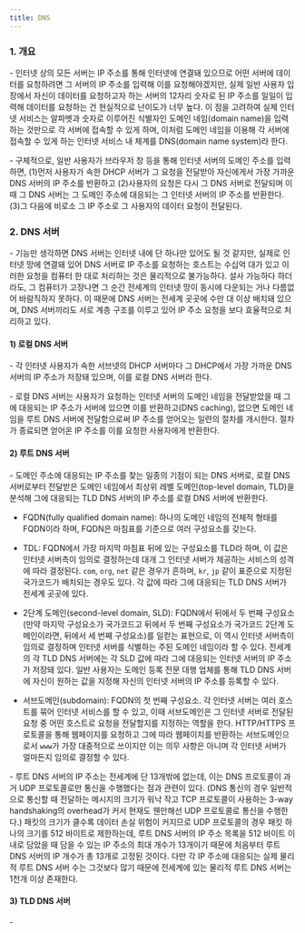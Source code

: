 ```yaml
---
title: DNS
---
```



### 1. 개요

\- 인터넷 상의 모든 서버는 IP 주소를 통해 인터넷에 연결돼 있으므로 어떤 서버에 데이터를 요청하려면 그 서버의 IP 주소를 입력해 이를 요청해야겠지만, 실제 일반 사용자 입장에서 자신이 데이터를 요청하고자 하는 서버의 12자리 숫자로 된 IP 주소를 일일이 입력해 데이터를 요청하는 건 현실적으로 난이도가 너무 높다. 이 점을 고려하여 실제 인터넷 서비스는 알파벳과 숫자로 이루어진 식별자인 도메인 네임(domain name)을 입력하는 것만으로 각 서버에 접속할 수 있게 하며, 이처럼 도메인 네임을 이용해 각 서버에 접속할 수 있게 하는 인터넷 서비스 내 체계를 DNS(domain name system)라 한다.

\- 구체적으로, 일반 사용자가 브라우저 창 등을 통해 인터넷 서버의 도메인 주소를 입력하면, (1)먼저 사용자가 속한 DHCP 서버가 그 요청을 전달받아 자신에게서 가장 가까운 DNS 서버의 IP 주소를 반환하고 (2)사용자의 요청은 다시 그 DNS 서버로 전달되며 이때 그 DNS 서버는 그 도메인 주소에 대응되는 그 인터넷 서버의 IP 주소를 반환한다. (3)그 다음에 비로소 그 IP 주소로 그 사용자의 데이터 요청이 전달된다.


### 2. DNS 서버

\- 기능만 생각하면 DNS 서버는 인터넷 내에 단 하나만 있어도 될 것 같지만, 실제로 인터넷 망에 연결돼 있어 DNS 서버로 IP 주소를 요청하는 호스트는 수십억 대가 있고 이러한 요청을 컴퓨터 한 대로 처리하는 것은 물리적으로 불가능하다. 설사 가능하다 하더라도, 그 컴퓨터가 고장나면 그 순간 전세계의 인터넷 망이 동시에 다운되는 거나 다름없어 바람직하지 못하다. 이 때문에 DNS 서버는 전세계 곳곳에 수만 대 이상 배치돼 있으며, DNS 서버끼리도 서로 계층 구조를 이루고 있어 IP 주소 요청을 보다 효율적으로 처리하고 있다.

#### 1) 로컬 DNS 서버

\- 각 인터넷 사용자가 속한 서브넷의 DHCP 서버마다 그 DHCP에서 가장 가까운 DNS 서버의 IP 주소가 저장돼 있으며, 이를 로컬 DNS 서버라 한다. 

\- 로컬 DNS 서버는 사용자가 요청하는 인터넷 서버의 도메인 네임을 전달받았을 때 그에 대응되는 IP 주소가 서버에 있으면 이를 반환하고(DNS caching), 없으면 도메인 네임을 루트 DNS 서버에 전달함으로써 IP 주소를 얻어오는 일련의 절차를 개시한다. 절차가 종료되면 얻어온 IP 주소를 이를 요청한 사용자에게 반환한다.


#### 2) 루트 DNS 서버

\- 도메인 주소에 대응되는 IP 주소를 찾는 일종의 기점이 되는 DNS 서버로, 로컬 DNS 서버로부터 전달받은 도메인 네임에서 최상위 레벨 도메인(top-level domain, TLD)을 분석해 그에 대응되는 TLD DNS 서버의 IP 주소를 로컬 DNS 서버에 반환한다.

  - FQDN(fully qualified domain name): 하나의 도메인 네임의 전체적 형태를 FQDN이라 하며, FQDN은 마침표를 기준으로 여러 구성요소를 갖는다. 
  
  - TDL: FQDN에서 가장 마지막 마침표 뒤에 있는 구성요소를 TLD라 하며, 이 값은 인터넷 서버측이 임의로 결정하는데 대개 그 인터넷 서버가 제공하는 서비스의 성격에 따라 결정된다. `com`, `org`, `net` 같은 경우가 흔하며, `kr`, `jp` 같이 표준으로 지정된 국가코드가 배치되는 경우도 있다. 각 값에 따라 그에 대응되는 TLD DNS 서버가 전세계 곳곳에 있다.

  - 2단계 도메인(second-level domain, SLD): FQDN에서 뒤에서 두 번째 구성요소(만약 마지막 구성요소가 국가코드고 뒤에서 두 번째 구성요소가 국가코드 2단계 도메인이라면, 뒤에서 세 번째 구성요소)를 일컫는 표현으로, 이 역시 인터넷 서버측이 임의로 결정하며 인터넷 서버를 식별하는 주된 도메인 네임이라 할 수 있다. 전세계의 각 TLD DNS 서버에는 각 SLD 값에 따라 그에 대응되는 인터넷 서버의 IP 주소가 저장돼 있다. 일반 사용자는 도메인 등록 전문 대행 업체를 통해 TLD DNS 서버에 자신이 원하는 값을 지정해 자신의 인터넷 서버의 IP 주소를 등록할 수 있다.

  - 서브도메인(subdomain): FQDN의 첫 번째 구성요소. 각 인터넷 서버는 여러 호스트를 묶어 인터넷 서비스를 할 수 있고, 이때 서브도메인은 그 인터넷 서버로 전달된 요청 중 어떤 호스트로 요청을 전달할지를 지정하는 역할을 한다. HTTP/HTTPS 프로토콜을 통해 웹페이지를 요청하고 그에 따라 웹페이지를 반환하는 서브도메인으로서 `www`가 가장 대중적으로 쓰이지만 이는 의무 사항은 아니며 각 인터넷 서버가 얼마든지 임의로 결정할 수 있다.

\- 루트 DNS 서버의 IP 주소는 전세계에 단 13개밖에 없는데, 이는 DNS 프로토콜이 과거 UDP 프로토콜로만 통신을 수행했다는 점과 관련이 있다. (DNS 통신의 경우 일반적으로 통신할 때 전달하는 메시지의 크기가 워낙 작고 TCP 프로토콜이 사용하는 3-way handshaking의 overhead가 커서 현재도 웬만해선 UDP 프로토콜로 통신을 수행한다.) 패킷의 크기가 클수록 데이터 손실 위험이 커지므로 UDP 프로토콜의 경우 패킷 하나의 크기를 512 바이트로 제한하는데, 루트 DNS 서버의 IP 주소 목록을 512 바이트 이내로 담았을 때 담을 수 있는 IP 주소의 최대 개수가 13개이기 때문에 처음부터 루트 DNS 서버의 IP 개수가 총 13개로 고정된 것이다. 다만 각 IP 주소에 대응되는 실제 물리적 루트 DNS 서버 수는 그것보다 많기 때문에 전세계에 있는 물리적 루트 DNS 서버는 1천개 이상 존재한다.


#### 3) TLD DNS 서버

\- 